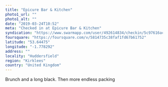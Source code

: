 ```yaml
---
title: "Epicure Bar & Kitchen"
photo1_url: ""
photo1_alt: ""
date: "2019-03-24T10:52"
meta: "Checked in at Epicure Bar & Kitchen"
syndication: "https://www.swarmapp.com/user/492614834/checkin/5c97616ac36588002b6fe7d7"
foursquare: "https://foursquare.com/v/5814735c38faf1fd67b61752"
latitude: "53.64475"
longitude: "-1.778292"
address: ""
locality: "Huddersfield"
region: "Kirklees"
country: "United Kingdom"
---
```

Brunch and a long black. Then more endless packing
